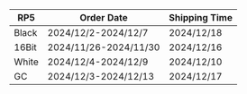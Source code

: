 |**RP5**|   **Order Date**    |**Shipping Time**|
|-------|---------------------|-----------------|
| Black | 2024/12/2-2024/12/7 |   2024/12/18    |
| 16Bit |2024/11/26-2024/11/30|   2024/12/16    |
| White | 2024/12/4-2024/12/9 |   2024/12/10    |
|  GC   |2024/12/3-2024/12/13 |   2024/12/17    |
